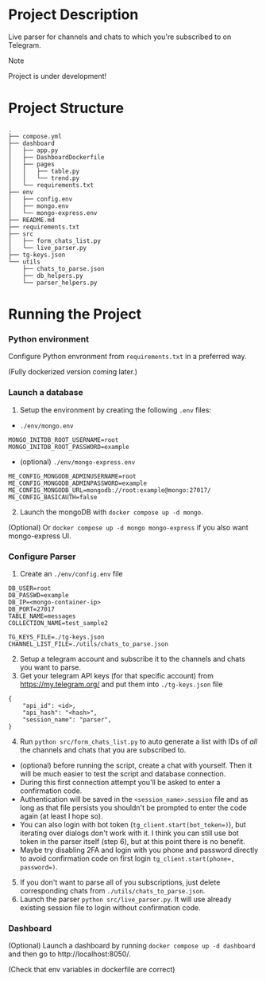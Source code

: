 # Project Description

Live parser for channels and chats to which you're subscribed to on Telegram.

> [!NOTE]
> Project is under development!

# Project Structure

```
.
├── compose.yml
├── dashboard
│   ├── app.py
│   ├── DashboardDockerfile
│   ├── pages
│   │   ├── table.py
│   │   └── trend.py
│   └── requirements.txt
├── env
│   ├── config.env
│   ├── mongo.env
│   └── mongo-express.env
├── README.md
├── requirements.txt
├── src
│   ├── form_chats_list.py
│   └── live_parser.py
├── tg-keys.json
└── utils
    ├── chats_to_parse.json
    ├── db_helpers.py
    └── parser_helpers.py
```


# Running the Project

### Python environment

Configure Python envronment from `requirements.txt` in a preferred way.

(Fully dockerized version coming later.)

### Launch a database
1. Setup the environment by creating the following `.env` files:

 - `./env/mongo.env`
```
MONGO_INITDB_ROOT_USERNAME=root
MONGO_INITDB_ROOT_PASSWORD=example
```

 - (optional) `./env/mongo-express.env`
```
ME_CONFIG_MONGODB_ADMINUSERNAME=root
ME_CONFIG_MONGODB_ADMINPASSWORD=example
ME_CONFIG_MONGODB_URL=mongodb://root:example@mongo:27017/
ME_CONFIG_BASICAUTH=false
```
2. Launch the mongoDB with `docker compose up -d mongo`.

(Optional) Or `docker compose up -d mongo mongo-express` if you also want mongo-express UI.

### Configure Parser

1. Create an `./env/config.env` file
```
DB_USER=root
DB_PASSWD=example
DB_IP=<mongo-container-ip>
DB_PORT=27017
TABLE_NAME=messages
COLLECTION_NAME=test_sample2

TG_KEYS_FILE=./tg-keys.json
CHANNEL_LIST_FILE=./utils/chats_to_parse.json
```
2. Setup a telegram account and subscribe it to the channels and chats you want to parse.
2. Get your telegram API keys (for that specific account) from https://my.telegram.org/ and put them into `./tg-keys.json` file
```
{
    "api_id": <id>,
    "api_hash": "<hash>",
    "session_name": "parser",
}
```
4. Run `python src/form_chats_list.py` to auto generate a list with IDs of *all* the channels and chats that you are subscribed to.
- (optional) before running the script, create a chat with yourself. Then it will be much easier to test the script and database connection.
- During this first connection attempt you'll be asked to enter a confirmation code.
- Authentication will be saved in the `<session_name>.session` file and as long as that file persists you shouldn't be prompted to enter the code again (at least I hope so).
- You can also login with bot token (`tg_client.start(bot_token=)`), but iterating over dialogs don't work with it. I think you can still use bot token in the parser itself (step 6), but at this point there is no benefit.
- Maybe try disabling 2FA and login with you phone and password directly to avoid confirmation code on first login `tg_client.start(phone=, password=)`.
5. If you don't want to parse all of you subscriptions, just delete corresponding chats from `./utils/chats_to_parse.json`.
6. Launch the parser `python src/live_parser.py`. It will use already existing session file to login without confirmation code.

### Dashboard

(Optional) Launch a dashboard by running `docker compose up -d dashboard` and then go to http://localhost:8050/.

(Check that env variables in dockerfile are correct)